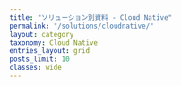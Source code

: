 ```yaml
---
title: "ソリューション別資料 - Cloud Native"
permalink: "/solutions/cloudnative/"
layout: category
taxonomy: Cloud Native
entries_layout: grid
posts_limit: 10
classes: wide
---
```



